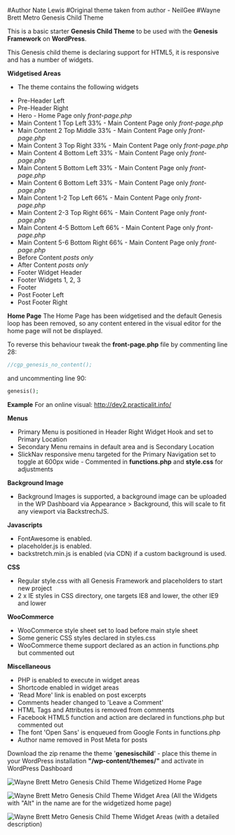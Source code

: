#Author Nate Lewis
#Original theme taken from author - NeilGee
#Wayne Brett Metro Genesis Child Theme

This is a basic starter **Genesis Child Theme** to be used with the **Genesis Framework** on **WordPress**.

This Genesis child theme is declaring support for HTML5, it is responsive and has a number of widgets.

**Widgetised Areas**
- The theme contains the following widgets
* Pre-Header Left
* Pre-Header Right
* Hero - Home Page only *front-page.php*
* Main Content 1 Top Left 33% - Main Content Page only *front-page.php*
* Main Content 2 Top Middle 33% - Main Content Page only *front-page.php*
* Main Content 3 Top Right 33% - Main Content Page only *front-page.php*
* Main Content 4 Bottom Left 33% - Main Content Page only *front-page.php*
* Main Content 5 Bottom Left 33% - Main Content Page only *front-page.php*
* Main Content 6 Bottom Left 33% - Main Content Page only *front-page.php*
* Main Content 1-2 Top Left 66% - Main Content Page only *front-page.php*
* Main Content 2-3 Top Right 66% - Main Content Page only *front-page.php*
* Main Content 4-5 Bottom Left 66% - Main Content Page only *front-page.php*
* Main Content 5-6 Bottom Right 66% - Main Content Page only *front-page.php*
* Before Content *posts only*
* After Content *posts only*
* Footer Widget Header
* Footer Widgets 1, 2, 3
* Footer
* Post Footer Left
* Post Footer Right

**Home Page**
The Home Page has been widgetised and the default Genesis loop has been removed, so any content entered in the visual editor for the home page will not be displayed.

To reverse this behaviour tweak the **front-page.php** file by commenting line 28:
```php
//cgp_genesis_no_content();
```

and uncommenting line 90:
```php
genesis();
```

**Example**
For an online visual:
http://dev2.practicalit.info/

**Menus**
- Primary Menu is positioned in Header Right Widget Hook and set to Primary Location
- Secondary Menu remains in default area and is Secondary Location
- SlickNav responsive menu targeted for the Primary Navigation set to toggle at 600px wide - Commented in **functions.php** and **style.css** for adjustments

**Background Image**
- Background Images is supported, a background image can be uploaded in the WP Dashboard via Appearance > Background, this will scale to fit any viewport via BackstrechJS.

**Javascripts**
- FontAwesome is enabled.
- placeholder.js is enabled.
- backstretch.min.js is enabled (via CDN) if a custom background is used.

**CSS**
- Regular style.css with all Genesis Framework and placeholders to start new project
- 2 x IE styles in CSS directory, one targets IE8 and lower, the other IE9 and lower

**WooCommerce**
- WooCommerce style sheet set to load before main style sheet
- Some generic CSS styles declared in styles.css
- WooCommerce theme support declared as an action in functions.php but commented out

**Miscellaneous**
- PHP is enabled to execute in widget areas
- Shortcode enabled in widget areas
- 'Read More' link is enabled on post excerpts
- Comments header changed to 'Leave a Comment'
- HTML Tags and Attributes is removed from comments
- Facebook HTML5 function and action are declared in functions.php but commented out
- The font 'Open Sans' is enqueued from Google Fonts in functions.php
- Author name removed in Post Meta for posts

Download the zip rename the theme '**genesischild**' - place this theme in your WordPress installation **"/wp-content/themes/"** and activate in WordPress Dashboard

![Wayne Brett Metro Genesis Child Theme Widgetized Home Page](http://waynebrett.com/wp-content/uploads/2014/08/widgets-metro-wayne-brett-child-theme-e1409177512869.png)

![Wayne Brett Metro Genesis Child Theme Widget Area (All the Widgets with "Alt" in the name are for the widgetized home page)](http://waynebrett.com/wp-content/uploads/2014/08/widgets-metro-wayne-brett-child-theme1.png)

![Wayne Brett Metro Genesis Child Theme Widget Areas (with a detailed description)](http://waynebrett.com/wp-content/uploads/2014/08/widgets-open-metro-wayne-brett-child-theme.png)
